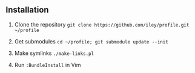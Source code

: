 Installation
------------

1. Clone the repository
   ``git clone https://github.com/iley/profile.git ~/profile``

2. Get submodules
   ``cd ~/profile; git submodule update --init``

3. Make symlinks
   ``./make-links.pl``

4. Run ``:BundleInstall`` in Vim
